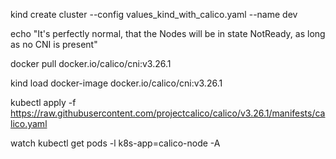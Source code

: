 
kind create cluster --config values_kind_with_calico.yaml --name dev

echo "It's perfectly normal, that the Nodes will be in state NotReady, as long as no CNI is present"

docker pull docker.io/calico/cni:v3.26.1

kind load docker-image docker.io/calico/cni:v3.26.1

kubectl apply -f https://raw.githubusercontent.com/projectcalico/calico/v3.26.1/manifests/calico.yaml


watch kubectl get pods -l k8s-app=calico-node -A

